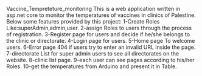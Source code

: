 
Vaccine_Tempreteture_monitoring
This is a web application written in asp.net core to monitor the temperatures of vaccines in clinics of Palestine.
Below some features provided by this project:
1-Create Roles Like:superAdmin,admin,user.
2-assign Roles to users through  the process of registration.
3-Register page for users and decide if he/she belongs to the clinic or directorate.
4-Login page for users.
5-Home page To welcome users.
6-Error page 404 if users try to enter an invalid URL inside the page.
7-directorate List for super admin users to see all directorates on the website.
8-clinic list page.
9-each user can see pages according to his/her Roles.
10-get the temperatures from Arduino and present it in Table.

